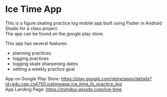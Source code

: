 # Ice Time App

This is a figure skating practice log mobile app built using Flutter in Android Studio for a class project.  
The app can be found on the google play store.

This app has several features:
- planning practices
- logging practices
- logging skate sharpening dates
- setting a weekly practice goal

App on Google Play Store: https://play.google.com/store/apps/details?id=edu.cpp.cs4750.icetimeapp.ice_time_fs_practice_log  
App Landing Page: https://mimibui.wixsite.com/ice-time
